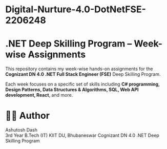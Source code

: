 # Digital-Nurture-4.0-DotNetFSE-2206248

# .NET Deep Skilling Program – Week-wise Assignments

This repository contains my week-wise hands-on assignments for the **Cognizant DN 4.0 .NET Full Stack Engineer (FSE)** Deep Skilling Program.

Each week focuses on a specific set of skills including **C# programming, Design Patterns, Data Structures & Algorithms, SQL, Web API development, React**, and more.

# 👨‍🎓 Author

Ashutosh Dash  
3rd Year B.Tech (IT)
KIIT DU, Bhubaneswar
Cognizant DN 4.0 .NET Deep Skilling Program  
